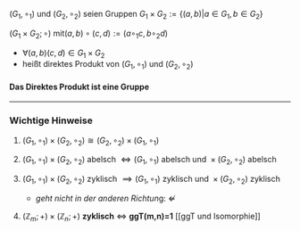 $(G_{1},\circ_{1})$  und $(G_{2},\circ_{2})$ seien Gruppen 
$G_{1} \times G_{2}:=\{  (a,b) |a \in G_{1} , b \in G_{2} \}$

$(G_{1} \times G_{2}; \circ) \text{ mit} (a,b) \circ (c,d):=(a \circ_{1} c, b\circ_{2}d)$
- $\forall (a,b)(c,d) \in G_{1} \times G_{2}$
- heißt direktes Produkt von $(G_{1},\circ_{1})$  und $(G_{2},\circ_{2})$ 

#### Das Direktes Produkt ist eine Gruppe 

---
### Wichtige Hinweise
1) $(G_{1},\circ_{1}) \times(G_{2},\circ_{2}) \cong (G_{2},\circ_{2}) \times(G_{1},\circ_{1})$ 
2) $(G_{1},\circ_{1}) \times(G_{2},\circ_{2})$ abelsch $\Leftrightarrow (G_{1},\circ_{1}) \text{ abelsch und }\times(G_{2},\circ_{2}) \text{ abelsch}$ 
3) $(G_{1},\circ_{1}) \times(G_{2},\circ_{2}) \text{ zyklisch } \implies (G_{1},\circ_{1}) \text{ zyklisch und } \times(G_{2},\circ_{2}) \text{ zyklisch }$
	- *geht nicht in der anderen Richtun*g: $\not \Leftarrow$

4) $(\mathbb{Z}_{m};+) \times (\mathbb{Z}_{n};+)$ **zyklisch** $\Leftrightarrow$ **ggT(m,n)=1** [[ggT und Isomorphie]]

